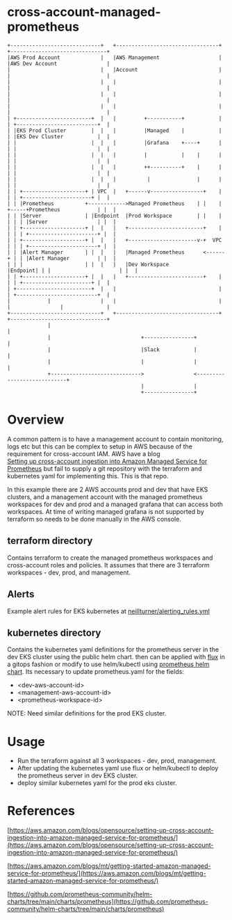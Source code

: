 # cross-account-managed-prometheus

```
+-----------------------------+   +---------------------------------+   +-------------------------------+
|AWS Prod Account             |   |AWS Management                   |   |AWS Dev Account                |
|                             |   |Account                          |   |                               |
|                             |   |                                 |   |                               |
|                             |   |                                 |   |                               |
|                             |   |                                 |   |                               |
| +------------------------+  |   |         +-----------+           |   | +--------------------------+  |
| |EKS Prod Cluster        |  |   |         |Managed    |           |   | |EKS Dev Cluster           |  |
| |                        |  |   |         |Grafana    +----+      |   | |                          |  |
| |                        |  |   |         |           |    |      |   | |                          |  |
| |                        |  |   |         ++----------+    |      |   | |                          |  |
| |                        |  |   |          |               |      |   | |                          |  |
| | +--------------------+ | VPC  |   +------v-----------------+    |   | | +----------------------+ |  |
| | |Prometheus          +------------>Managed Prometheus    | |    | +-----+Prometheus            | |  |
| | |Server              | |Endpoint  |Prod Workspace        | |    | | | | |Server                | |  |
| | +--------------------+ |  |   |   +------------------------+    | | | | +----------------------+ |  |
| | +--------------------+ |  |   |   +----------------------v-+  VPC | | | +----------------------+ |  |
| | |Alert Manager       | |  |   |   |Managed Prometheus      <------+ | | |Alert Manager         | |  |
| | |                    | |  |   |   |Dev Workspace           |Endpoint| | |                      | |  |
| | +--------------------+ |  |   |   +------------------------+    |   | | +----------------------+ |  |
| +------------------------+  |   |                                 |   | +--------------------------+  |
|            |                |   |                                 |   |                |              |
+-----------------------------+   +---------------------------------+   +-------------------------------+
             |                                                                           |
             |                             +----------------+                            |
             |                             |Slack           |                            |
             |                             |                |                            |
             +----------------------------->                <----------------------------+
                                           |                |
                                           +----------------+

```

# Overview

A common pattern is to have a management account to contain monitoring, logs etc but this can be complex to setup in AWS because of the requirement for cross-account IAM. AWS have a blog   
[Setting up cross-account ingestion into Amazon Managed Service for Prometheus](https://aws.amazon.com/blogs/opensource/setting-up-cross-account-ingestion-into-amazon-managed-service-for-prometheus/) but fail to supply a git repository with the terraform and kubernetes yaml for implementing this. This is that repo. 

In this example there are 2 AWS accounts prod and dev that have EKS clusters, and a management account with the managed prometheus workspaces for dev and prod and a managed grafana that can access both workspaces. At time of writing managed grafana is not supported by terraform so needs to be done manually in the AWS console.   

## terraform directory 

Contains terraform to create the managed prometheus workspaces and cross-account roles and policies. It assumes that there are 3 terraform workspaces - dev, prod, and management. 

## Alerts

Example alert rules for EKS kubernetes at [neillturner/alerting_rules.yml](https://gist.github.com/neillturner/45915fdbfb3359d7d98b97fee281eadb)

## kubernetes directory 

Contains the kubernetes yaml definitions for the prometheus server in the dev EKS cluster using the public helm chart. then can be applied with [flux](https://fluxcd.io/docs/) in a gitops fashion or modify to use helm/kubectl using [prometheus helm chart](https://github.com/prometheus-community/helm-charts/tree/main/charts/prometheus). Its necessary to update prometheus.yaml for the fields: 
- &lt;dev-aws-account-id&gt; 
- &lt;management-aws-account-id&gt;
- &lt;prometheus-workspace-id&gt;

NOTE: Need similar definitions for the prod EKS cluster. 

# Usage 

- Run the terraform against all 3 workspaces - dev, prod, management. 
- After updating the kubernetes yaml use flux or helm/kubectl to deploy the prometheus server in dev EKS cluster.
- deploy similar kubernetes yaml for the prod eks cluster. 

# References 

[https://aws.amazon.com/blogs/opensource/setting-up-cross-account-ingestion-into-amazon-managed-service-for-prometheus/](https://aws.amazon.com/blogs/opensource/setting-up-cross-account-ingestion-into-amazon-managed-service-for-prometheus/) 

[https://aws.amazon.com/blogs/mt/getting-started-amazon-managed-service-for-prometheus/](https://aws.amazon.com/blogs/mt/getting-started-amazon-managed-service-for-prometheus/)

[https://github.com/prometheus-community/helm-charts/tree/main/charts/prometheus](https://github.com/prometheus-community/helm-charts/tree/main/charts/prometheus)
